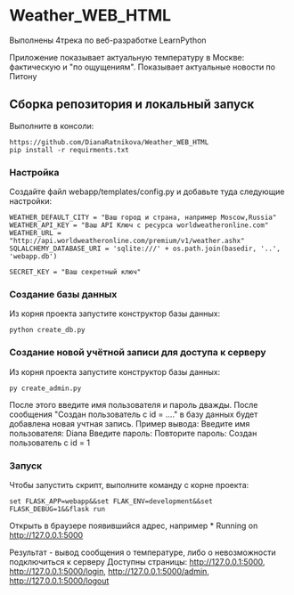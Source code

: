 # Weather_WEB_HTML
Выполнены 4трека по веб-разработке LearnPython

Приложение показывает актуальную температуру в Москве: фактическую и "по ощущениям".
Показывает актуальные новости по Питону


## Сборка репозитория и локальный запуск
Выполните в консоли:
```
https://github.com/DianaRatnikova/Weather_WEB_HTML
pip install -r requirments.txt
```
 
### Настройка
Создайте файл webapp/templates/config.py и добавьте туда следующие настройки:
```
WEATHER_DEFAULT_CITY = "Ваш город и страна, например Moscow,Russia"
WEATHER_API_KEY = "Ваш API Ключ с ресурса worldweatheronline.com"
WEATHER_URL = "http://api.worldweatheronline.com/premium/v1/weather.ashx"
SQLALCHEMY_DATABASE_URI = 'sqlite:///' + os.path.join(basedir, '..', 'webapp.db')

SECRET_KEY = "Ваш секретный ключ"

```
### Создание базы данных
Из корня проекта запустите конструктор базы данных:
```
python create_db.py
```
### Создание новой учётной записи для доступа к серверу
Из корня проекта запустите конструктор базы данных:
```
py create_admin.py
```
После этого введите имя пользователя и пароль дважды.
После сообщения "Создан пользователь с id = ...." в базу данных будет добавлена новая учтная запись.
Пример вывода:
Введите имя пользователя: Diana
Введите пароль:
Повторите пароль:
Создан пользователь с id = 1


### Запуск
Чтобы запустить скрипт, выполните команду с корне проекта:
```
set FLASK_APP=webapp&&set FLAK_ENV=development&&set FLASK_DEBUG=1&&flask run
```


Открыть в браузере появившийся адрес, например * Running on http://127.0.0.1:5000 

Результат - вывод сообщения о температуре, либо о невозможности подключиться к серверу
Доступны страницы:
http://127.0.0.1:5000, 
http://127.0.0.1:5000/login, 
http://127.0.0.1:5000/admin, 
http://127.0.0.1:5000/logout


